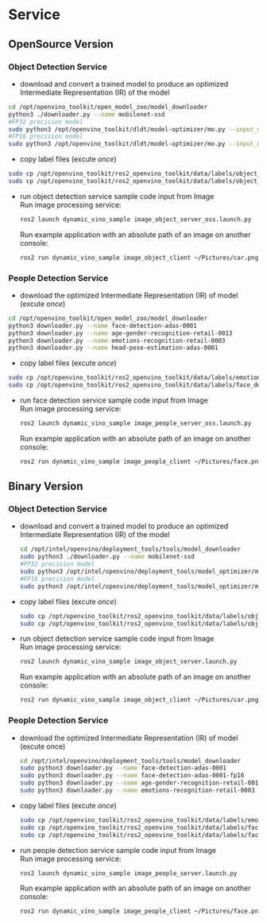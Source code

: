 # Service
## OpenSource Version
### Object Detection Service
* download and convert a trained model to produce an optimized Intermediate Representation (IR) of the model 
```bash
cd /opt/openvino_toolkit/open_model_zoo/model_downloader
python3 ./downloader.py --name mobilenet-ssd
#FP32 precision model
sudo python3 /opt/openvino_toolkit/dldt/model-optimizer/mo.py --input_model /opt/openvino_toolkit/open_model_zoo/model_downloader/object_detection/common/mobilenet-ssd/caffe/mobilenet-ssd.caffemodel --output_dir /opt/openvino_toolkit/open_model_zoo/model_downloader/object_detection/common/mobilenet-ssd/caffe/output/FP32 --mean_values [127.5,127.5,127.5] --scale_values [127.5]
#FP16 precision model
sudo python3 /opt/openvino_toolkit/dldt/model-optimizer/mo.py --input_model /opt/openvino_toolkit/open_model_zoo/model_downloader/object_detection/common/mobilenet-ssd/caffe/mobilenet-ssd.caffemodel --output_dir /opt/openvino_toolkit/open_model_zoo/model_downloader/object_detection/common/mobilenet-ssd/caffe/output/FP16 --data_type=FP16 --mean_values [127.5,127.5,127.5] --scale_values [127.5]
```
* copy label files (excute _once_)<br>
```bash
sudo cp /opt/openvino_toolkit/ros2_openvino_toolkit/data/labels/object_detection/mobilenet-ssd.labels /opt/openvino_toolkit/open_model_zoo/model_downloader/object_detection/common/mobilenet-ssd/caffe/output/FP32
sudo cp /opt/openvino_toolkit/ros2_openvino_toolkit/data/labels/object_detection/mobilenet-ssd.labels /opt/openvino_toolkit/open_model_zoo/model_downloader/object_detection/common/mobilenet-ssd/caffe/output/FP16
```
* run object detection service sample code input from Image  
  Run image processing service:
	```bash
	ros2 launch dynamic_vino_sample image_object_server_oss.launch.py
	```
  Run example application with an absolute path of an image on another console:
	```bash
	ros2 run dynamic_vino_sample image_object_client ~/Pictures/car.png
	```
### People Detection Service
* download the optimized Intermediate Representation (IR) of model (excute _once_)<br>
```bash
cd /opt/openvino_toolkit/open_model_zoo/model_downloader
python3 downloader.py --name face-detection-adas-0001
python3 downloader.py --name age-gender-recognition-retail-0013
python3 downloader.py --name emotions-recognition-retail-0003
python3 downloader.py --name head-pose-estimation-adas-0001
```
* copy label files (excute _once_)<br>
```bash
sudo cp /opt/openvino_toolkit/ros2_openvino_toolkit/data/labels/emotions-recognition/FP32/emotions-recognition-retail-0003.labels /opt/openvino_toolkit/open_model_zoo/model_downloader/Retail/object_attributes/emotions_recognition/0003/dldt
sudo cp /opt/openvino_toolkit/ros2_openvino_toolkit/data/labels/face_detection/face-detection-adas-0001.labels /opt/openvino_toolkit/open_model_zoo/model_downloader/Transportation/object_detection/face/pruned_mobilenet_reduced_ssd_shared_weights/dldt
```
* run face detection service sample code input from Image  
  Run image processing service:
	```bash
	ros2 launch dynamic_vino_sample image_people_server_oss.launch.py
	```
  Run example application with an absolute path of an image on another console:
	```bash
	ros2 run dynamic_vino_sample image_people_client ~/Pictures/face.png
	```
## Binary Version
### Object Detection Service
* download and convert a trained model to produce an optimized Intermediate Representation (IR) of the model 
	```bash
	cd /opt/intel/openvino/deployment_tools/tools/model_downloader
	sudo python3 ./downloader.py --name mobilenet-ssd
	#FP32 precision model
	sudo python3 /opt/intel/openvino/deployment_tools/model_optimizer/mo.py --input_model /opt/intel/openvino/deployment_tools/tools/model_downloader/object_detection/common/mobilenet-ssd/caffe/mobilenet-ssd.caffemodel --output_dir /opt/intel/openvino/deployment_tools/tools/model_downloader/object_detection/common/mobilenet-ssd/caffe/output/FP32 --mean_values [127.5,127.5,127.5] --scale_values [127.5]
	#FP16 precision model
	sudo python3 /opt/intel/openvino/deployment_tools/model_optimizer/mo.py --input_model /opt/intel/openvino/deployment_tools/tools/model_downloader/object_detection/common/mobilenet-ssd/caffe/mobilenet-ssd.caffemodel --output_dir /opt/intel/openvino/deployment_tools/tools/model_downloader/object_detection/common/mobilenet-ssd/caffe/output/FP16 --data_type=FP16 --mean_values [127.5,127.5,127.5] --scale_values [127.5]
	```
* copy label files (excute _once_)<br>
	```bash
	sudo cp /opt/openvino_toolkit/ros2_openvino_toolkit/data/labels/object_detection/mobilenet-ssd.labels /opt/intel/openvino/deployment_tools/tools/model_downloader/object_detection/common/mobilenet-ssd/caffe/output/FP32
	sudo cp /opt/openvino_toolkit/ros2_openvino_toolkit/data/labels/object_detection/mobilenet-ssd.labels /opt/intel/openvino/deployment_tools/tools/model_downloader/object_detection/common/mobilenet-ssd/caffe/output/FP16
	```
* run object detection service sample code input from Image  
  Run image processing service:
	```bash
	ros2 launch dynamic_vino_sample image_object_server.launch.py
	```
  Run example application with an absolute path of an image on another console:
	```bash
	ros2 run dynamic_vino_sample image_object_client ~/Pictures/car.png
	```
### People Detection Service
* download the optimized Intermediate Representation (IR) of model (excute once)
	```bash
	cd /opt/intel/openvino/deployment_tools/tools/model_downloader
	sudo python3 downloader.py --name face-detection-adas-0001
	sudo python3 downloader.py --name face-detection-adas-0001-fp16
	sudo python3 downloader.py --name age-gender-recognition-retail-0013
	sudo python3 downloader.py --name emotions-recognition-retail-0003
	```
* copy label files (excute _once_)<br>
	```bash
	sudo cp /opt/openvino_toolkit/ros2_openvino_toolkit/data/labels/emotions-recognition/FP32/emotions-recognition-retail-0003.labels /opt/intel/openvino/deployment_tools/tools/model_downloader/Retail/object_attributes/emotions_recognition/0003/dldt
	sudo cp /opt/openvino_toolkit/ros2_openvino_toolkit/data/labels/face_detection/face-detection-adas-0001.labels /opt/intel/openvino/deployment_tools/tools/model_downloader/Transportation/object_detection/face/pruned_mobilenet_reduced_ssd_shared_weights/dldt
	sudo cp /opt/openvino_toolkit/ros2_openvino_toolkit/data/labels/face_detection/face-detection-adas-0001-fp16.labels /opt/intel/openvino/deployment_tools/tools/model_downloader/Transportation/object_detection/face/pruned_mobilenet_reduced_ssd_shared_weights/dldt
	```
* run people detection service sample code input from Image  
  Run image processing service:
	```bash
	ros2 launch dynamic_vino_sample image_people_server.launch.py
	```
  Run example application with an absolute path of an image on another console:
	```bash
	ros2 run dynamic_vino_sample image_people_client ~/Pictures/face.png
	```
